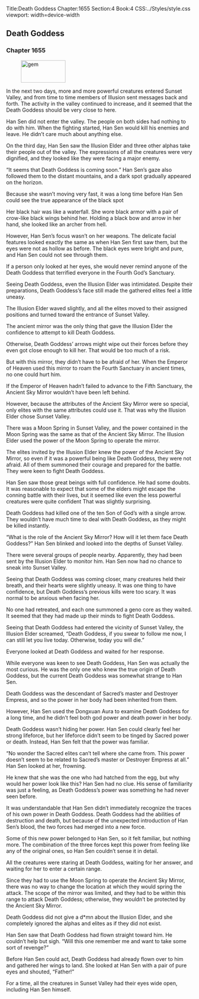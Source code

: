Title:Death Goddess 
Chapter:1655 
Section:4 
Book:4 
CSS:../Styles/style.css 
viewport: width=device-width
  
## Death Goddess
### Chapter 1655 
<figure>
	<img src="../Images/gem.gif" alt="gem" id="gem" width="120" height="60" />
</figure>
  

  
  In the next two days, more and more powerful creatures entered Sunset Valley, and from time to time members of Illusion sent messages back and forth. The activity in the valley continued to increase, and it seemed that the Death Goddess should be very close to here.

Han Sen did not enter the valley. The people on both sides had nothing to do with him. When the fighting started, Han Sen would kill his enemies and leave. He didn’t care much about anything else.

On the third day, Han Sen saw the Illusion Elder and three other alphas take their people out of the valley. The expressions of all the creatures were very dignified, and they looked like they were facing a major enemy.

“It seems that Death Goddess is coming soon.” Han Sen’s gaze also followed them to the distant mountains, and a dark spot gradually appeared on the horizon.

Because she wasn’t moving very fast, it was a long time before Han Sen could see the true appearance of the black spot

Her black hair was like a waterfall. She wore black armor with a pair of crow-like black wings behind her. Holding a black bow and arrow in her hand, she looked like an archer from hell.

However, Han Sen’s focus wasn’t on her weapons. The delicate facial features looked exactly the same as when Han Sen first saw them, but the eyes were not as hollow as before. The black eyes were bright and pure, and Han Sen could not see through them.

If a person only looked at her eyes, she would never remind anyone of the Death Goddess that terrified everyone in the Fourth God’s Sanctuary.

Seeing Death Goddess, even the Illusion Elder was intimidated. Despite their preparations, Death Goddess’s face still made the gathered elites feel a little uneasy.

The Illusion Elder waved slightly, and all the elites moved to their assigned positions and turned toward the entrance of Sunset Valley.

The ancient mirror was the only thing that gave the Illusion Elder the confidence to attempt to kill Death Goddess.

Otherwise, Death Goddess’ arrows might wipe out their forces before they even got close enough to kill her. That would be too much of a risk.

But with this mirror, they didn’t have to be afraid of her. When the Emperor of Heaven used this mirror to roam the Fourth Sanctuary in ancient times, no one could hurt him.

If the Emperor of Heaven hadn’t failed to advance to the Fifth Sanctuary, the Ancient Sky Mirror wouldn’t have been left behind.

However, because the attributes of the Ancient Sky Mirror were so special, only elites with the same attributes could use it. That was why the Illusion Elder chose Sunset Valley.

There was a Moon Spring in Sunset Valley, and the power contained in the Moon Spring was the same as that of the Ancient Sky Mirror. The Illusion Elder used the power of the Moon Spring to operate the mirror.

The elites invited by the Illusion Elder knew the power of the Ancient Sky Mirror, so even if it was a powerful being like Death Goddess, they were not afraid. All of them summoned their courage and prepared for the battle. They were keen to fight Death Goddess.

Han Sen saw those great beings with full confidence. He had some doubts. It was reasonable to expect that some of the elders might escape the conning battle with their lives, but it seemed like even the less powerful creatures were quite confident That was slightly surprising.

Death Goddess had killed one of the ten Son of God’s with a single arrow. They wouldn’t have much time to deal with Death Goddess, as they might be killed instantly.

“What is the role of the Ancient Sky Mirror? How will it let them face Death Goddess?” Han Sen blinked and looked into the depths of Sunset Valley.

There were several groups of people nearby. Apparently, they had been sent by the Illusion Elder to monitor him. Han Sen now had no chance to sneak into Sunset Valley.

Seeing that Death Goddess was coming closer, many creatures held their breath, and their hearts were slightly uneasy. It was one thing to have confidence, but Death Goddess’s previous kills were too scary. It was normal to be anxious when facing her.

No one had retreated, and each one summoned a geno core as they waited. It seemed that they had made up their minds to fight Death Goddess.

Seeing that Death Goddess had entered the vicinity of Sunset Valley, the Illusion Elder screamed, “Death Goddess, if you swear to follow me now, I can still let you live today. Otherwise, today you will die.”

Everyone looked at Death Goddess and waited for her response.

While everyone was keen to see Death Goddess, Han Sen was actually the most curious. He was the only one who knew the true origin of Death Goddess, but the current Death Goddess was somewhat strange to Han Sen.

Death Goddess was the descendant of Sacred’s master and Destroyer Empress, and so the power in her body had been inherited from them.

However, Han Sen used the Dongxuan Aura to examine Death Goddess for a long time, and he didn’t feel both god power and death power in her body.

Death Goddess wasn’t hiding her power. Han Sen could clearly feel her strong lifeforce, but her lifeforce didn’t seem to be tinged by Sacred power or death. Instead, Han Sen felt that the power was familiar.

“No wonder the Sacred elites can’t tell where she came from. This power doesn’t seem to be related to Sacred’s master or Destroyer Empress at all.” Han Sen looked at her, frowning.

He knew that she was the one who had hatched from the egg, but why would her power look like this? Han Sen had no clue. His sense of familiarity was just a feeling, as Death Goddess’s power was something he had never seen before.

It was understandable that Han Sen didn’t immediately recognize the traces of his own power in Death Goddess. Death Goddess had the abilities of destruction and death, but because of the unexpected introduction of Han Sen’s blood, the two forces had merged into a new force.

Some of this new power belonged to Han Sen, so it felt familiar, but nothing more. The combination of the three forces kept this power from feeling like any of the original ones, so Han Sen couldn’t sense it in detail.

All the creatures were staring at Death Goddess, waiting for her answer, and waiting for her to enter a certain range.

Since they had to use the Moon Spring to operate the Ancient Sky Mirror, there was no way to change the location at which they would spring the attack. The scope of the mirror was limited, and they had to be within this range to attack Death Goddess; otherwise, they wouldn’t be protected by the Ancient Sky Mirror.

Death Goddess did not give a d*mn about the Illusion Elder, and she completely ignored the alphas and elites as if they did not exist.

Han Sen saw that Death Goddess had flown straight toward him. He couldn’t help but sigh. “Will this one remember me and want to take some sort of revenge?”

Before Han Sen could act, Death Goddess had already flown over to him and gathered her wings to land. She looked at Han Sen with a pair of pure eyes and shouted, “Father!”

For a time, all the creatures in Sunset Valley had their eyes wide open, including Han Sen himself.
